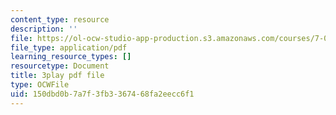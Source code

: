```yaml
---
content_type: resource
description: ''
file: https://ol-ocw-studio-app-production.s3.amazonaws.com/courses/7-01sc-fundamentals-of-biology-fall-2011/150dbd0b7a7f3fb3367468fa2eecc6f1_tMr9XH64rtM.pdf
file_type: application/pdf
learning_resource_types: []
resourcetype: Document
title: 3play pdf file
type: OCWFile
uid: 150dbd0b-7a7f-3fb3-3674-68fa2eecc6f1
---
```

